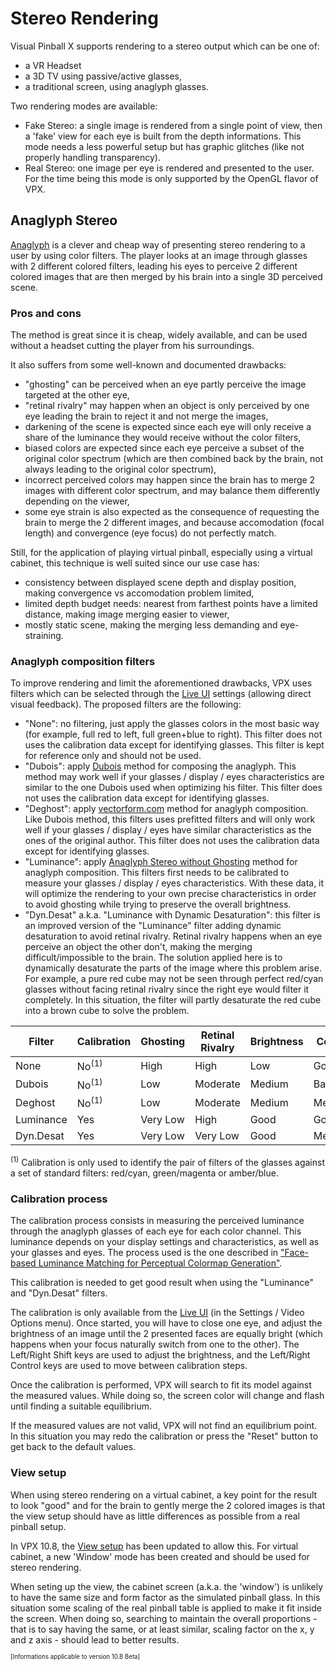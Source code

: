 # Stereo Rendering

Visual Pinball X supports rendering to a stereo output which can be one of:
- a VR Headset
- a 3D TV using passive/active glasses,
- a traditional screen, using anaglyph glasses.

Two rendering modes are available:
- Fake Stereo: a single image is rendered from a single point of view, then a 'fake' view for each eye is built from the depth informations. This mode needs a less powerful setup but has graphic glitches (like not properly handling transparency).
- Real Stereo: one image per eye is rendered and presented to the user. For the time being this mode is only supported by the OpenGL flavor of VPX.

## Anaglyph Stereo

[Anaglyph](https://en.wikipedia.org/wiki/Anaglyph_3D) is a clever and cheap way of presenting stereo rendering to a user by using color filters. The player looks at an image through glasses with 2 different colored filters, leading his eyes to perceive 2 different colored images that are then merged by his brain into a single 3D perceived scene.

### Pros and cons

The method is great since it is cheap, widely available, and can be used without a headset cutting the player from his surroundings.

It also suffers from some well-known and documented drawbacks:
- "ghosting" can be perceived when an eye partly perceive the image targeted at the other eye,
- "retinal rivalry" may happen when an object is only perceived by one eye leading the brain to reject it and not merge the images,
- darkening of the scene is expected since each eye will only receive a share of the luminance they would receive without the color filters,
- biased colors are expected since each eye perceive a subset of the original color spectrum (which are then combined back by the brain, not always leading to the original color spectrum),
- incorrect perceived colors may happen since the brain has to merge 2 images with different color spectrum, and may balance them differently depending on the viewer,
- some eye strain is also expected as the consequence of requesting the brain to merge the 2 different images, and because accomodation (focal length) and convergence (eye focus) do not perfectly match.

Still, for the application of playing virtual pinball, especially using a virtual cabinet, this technique is well suited since our use case has:
- consistency between displayed scene depth and display position, making convergence vs accomodation problem limited,
- limited depth budget needs: nearest from farthest points have a limited distance, making image merging easier to viewer,
- mostly static scene, making the merging less demanding and eye-straining.

### Anaglyph composition filters

To improve rendering and limit the aforementioned drawbacks, VPX uses filters which can be selected through the [Live UI](LiveUI.md) settings (allowing direct visual feedback). The proposed filters are the following:
- "None": no filtering, just apply the glasses colors in the most basic way (for example, full red to left, full green+blue to right). This filter does not uses the calibration data except for identifying glasses. This filter is kept for reference only and should not be used.
- "Dubois": apply [Dubois](https://www.site.uottawa.ca/~edubois/anaglyph/) method for composing the anaglyph. This method may work well if your glasses / display / eyes characteristics are similar to the one Dubois used when optimizing his filter. This filter does not uses the calibration data except for identifying glasses.
- "Deghost": apply [vectorform.com](http://iaian7.com/quartz/AnaglyphCompositing) method for anaglyph composition. Like Dubois method, this filters uses prefitted filters and will only work well if your glasses / display / eyes have similar characteristics as the ones of the original author.  This filter does not uses the calibration data except for identifying glasses.
- "Luminance": apply [Anaglyph Stereo without Ghosting](https://www.visus.uni-stuttgart.de/en/research/computer-graphics/anaglyph-stereo/anaglyph-stereo-without-ghosting/) method for anaglyph composition. This filters first needs to be calibrated to measure your glasses / display / eyes characteristics. With these data, it will optimize the rendering to your own precise characteristics in order to avoid ghosting while trying to preserve the overall brightness.
- "Dyn.Desat" a.k.a. "Luminance with Dynamic Desaturation": this filter is an improved version of the "Luminance" filter adding dynamic desaturation to avoid retinal rivalry. Retinal rivalry happens when an eye perceive an object the other don't, making the merging difficult/impossible to the brain. The solution applied here is to dynamically desaturate the parts of the image where this problem arise. For example, a pure red cube may not be seen through perfect red/cyan glasses without facing retinal rivalry since the right eye would filter it completely. In this situation, the filter will partly desaturate the red cube into a brown cube to solve the problem.

| Filter    | Calibration | Ghosting | Retinal Rivalry | Brightness | Colors |
| --------- | ----------- | -------- | --------------- | ---------- | ------ |
| None      | No<sup>(1)</sup> | High | High | Low | Good |
| Dubois    | No<sup>(1)</sup> | Low | Moderate | Medium | Bad |
| Deghost   | No<sup>(1)</sup> | Low | Moderate | Medium | Medium |
| Luminance | Yes  | Very Low | High | Good | Good |
| Dyn.Desat | Yes  | Very Low | Very Low | Good | Medium |

<sup>(1)</sup> Calibration is only used to identify the pair of filters of the glasses against a set of standard filters: red/cyan, green/magenta or amber/blue.

### Calibration process

The calibration process consists in measuring the perceived luminance through the anaglyph glasses of each eye for each color channel. This luminance depends on your display settings and characteristics, as well as your glasses and eyes. The process used is the one described in ["Face-based Luminance Matching for Perceptual Colormap Generation"](https://people.cs.uchicago.edu/~glk/pubs/pdf/Kindlmann-FaceBasedLuminanceMatching-VIS-2002.pdf).

This calibration is needed to get good result when using the "Luminance" and "Dyn.Desat" filters.

The calibration is only available from the [Live UI](LiveUI.md) (in the Settings / Video Options menu). Once started, you will have to close one eye, and adjust the brightness of an image until the 2 presented faces are equally bright (which happens when your focus naturally switch from one to the other). The Left/Right Shift keys are used to adjust the brightness, and the Left/Right Control keys are used to move between calibration steps.

Once the calibration is performed, VPX will search to fit its model against the measured values. While doing so, the screen color will change and flash until finding a suitable equilibrium.

If the measured values are not valid, VPX will not find an equilibrium point. In this situation you may redo the calibration or press the "Reset" button to get back to the default values.

### View setup

When using stereo rendering on a virtual cabinet, a key point for the result to look "good" and for the brain to gently merge the 2 colored images is that the view setup should have as little differences as possible from a real pinball setup.

In VPX 10.8, the [View setup](<View Setup.md>) has been updated to allow this. For virtual cabinet, a new 'Window' mode has been created and should be used for stereo rendering.

When seting up the view, the cabinet screen (a.k.a. the 'window') is unlikely to have the same size and form factor as the simulated pinball glass. In this situation some scaling of the real pinball table is applied to make it fit inside the screen. When doing so, searching to maintain the overall proportions - that is to say having the same, or at least similar, scaling factor on the x, y and z axis - should lead to better results.



<sub><sup>[Informations applicable to version 10.8 Beta]</sup></sub>
